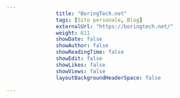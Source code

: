 ---
                title: "BoringTech.net"
                tags: [Sito personale, Blog]
                externalUrl: "https://boringtech.net/"
                weight: 611
                showDate: false
                showAuthor: false
                showReadingTime: false
                showEdit: false
                showLikes: false
                showViews: false
                layoutBackgroundHeaderSpace: false
                ---

